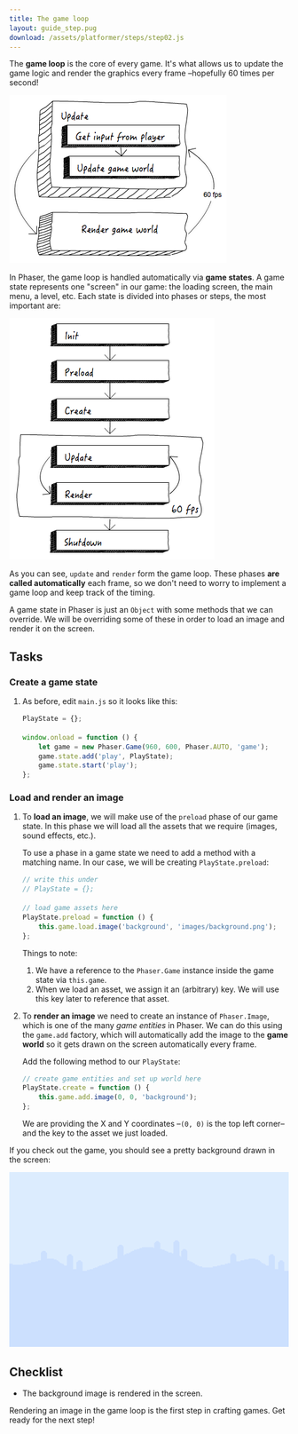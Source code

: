 ```yaml
---
title: The game loop
layout: guide_step.pug
download: /assets/platformer/steps/step02.js
---
```


The **game loop** is the core of every game. It's what allows us to update the game logic and render the graphics every frame –hopefully 60 times per second!

![The game loop](/assets/platformer/game_loop.png)

In Phaser, the game loop is handled automatically via **game states**. A game state represents one "screen" in our game: the loading screen, the main menu, a level, etc. Each state is divided into phases or steps, the most important are:

![Game state](/assets/platformer/game_state.png)

As you can see, `update` and `render` form the game loop. These phases **are called automatically** each frame, so we don't need to worry to implement a game loop and keep track of the timing.

A game state in Phaser is just an `Object` with some methods that we can override. We will be overriding some of these in order to load an image and render it on the screen.

## Tasks

### Create a game state

1. As before, edit `main.js` so it looks like this:

    ```js
    PlayState = {};

    window.onload = function () {
        let game = new Phaser.Game(960, 600, Phaser.AUTO, 'game');
        game.state.add('play', PlayState);
        game.state.start('play');
    };
    ```

### Load and render an image

1. To **load an image**, we will make use of the `preload` phase of our game state. In this phase we will load all the assets that we require (images, sound effects, etc.).

    To use a phase in a game state we need to add a method with a matching name. In our case, we will be creating `PlayState.preload`:

    ```js
    // write this under
    // PlayState = {};

    // load game assets here
    PlayState.preload = function () {
        this.game.load.image('background', 'images/background.png');
    };
    ```

    Things to note:

    1. We have a reference to the `Phaser.Game` instance inside the game state via `this.game`.
    2. When we load an asset, we assign it an (arbitrary) key. We will use this key later to reference that asset.

1. To **render an image** we need to create an instance of `Phaser.Image`, which is one of the many _game entities_ in Phaser. We can do this using the `game.add` factory, which will automatically add the image to the **game world** so it gets drawn on the screen automatically every frame.

    Add the following method to our `PlayState`:

    ```js
    // create game entities and set up world here
    PlayState.create = function () {
        this.game.add.image(0, 0, 'background');
    };
    ```

    We are providing the X and Y coordinates –`(0, 0)` is the top left corner– and the key to the asset we just loaded.

If you check out the game, you should see a pretty background drawn in the screen:

![A background, rendered](/assets/platformer/step01_check.png)

## Checklist

- The background image is rendered in the screen.

Rendering an image in the game loop is the first step in crafting games. Get ready for the next step!
